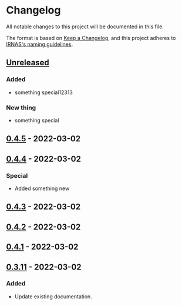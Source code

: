 # Changelog

All notable changes to this project will be documented in this file.

The format is based on [Keep a Changelog](https://keepachangelog.com/en/1.0.0/),
and this project adheres to [IRNAS's naming guidelines](https://github.com/IRNAS/irnas-core/blob/master/GITHUB_NAMING_GUIDELINES.md).

## [Unreleased]

### Added

-   something special12313

### New thing

-   something special

## [0.4.5] - 2022-03-02

## [0.4.4] - 2022-03-02

### Special

-   Added something new

## [0.4.3] - 2022-03-02

## [0.4.2] - 2022-03-02

## [0.4.1] - 2022-03-02

## [0.3.11] - 2022-03-02

### Added

-   Update existing documentation.

[Unreleased]: https://github.com/MarkoSagadin/ci-sandbox/compare/v0.4.5...HEAD

[0.4.5]: https://github.com/MarkoSagadin/ci-sandbox/compare/v0.4.4...v0.4.5

[0.4.4]: https://github.com/MarkoSagadin/ci-sandbox/compare/v0.4.3...v0.4.4

[0.4.3]: https://github.com/MarkoSagadin/ci-sandbox/compare/v0.4.2...v0.4.3

[0.4.2]: https://github.com/MarkoSagadin/ci-sandbox/compare/v0.4.1...v0.4.2

[0.4.1]: https://github.com/MarkoSagadin/ci-sandbox/compare/v0.3.11...v0.4.1

[0.3.11]: https://github.com/MarkoSagadin/ci-sandbox/compare/c052dc46479646c4baa2af8713c5f3d6fe1f0646...v0.3.11
